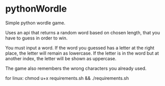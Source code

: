 # pythonWordle
Simple python wordle game.

Uses an api that returns a random word based on chosen length, that you have to guess in order to win.

You must input a word.
If the word you guessed has a letter at the right place, the letter will remain as lowercase. If the letter is in the word but at another index, the letter will be shown as uppercase.

The game also remembers the wrong characters you already used.

for linux:
chmod u+x requirements.sh && ./requirements.sh
